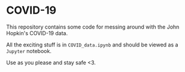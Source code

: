 # COVID-19
This repository contains some code for messing around with the John Hopkin's COVID-19 data.

All the exciting stuff is in `COVID_data.ipynb` and should be viewed as a `Jupyter` notebook.

Use as you please and stay safe <3.